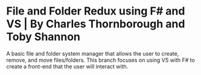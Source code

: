 # File and Folder Redux using F# and VS | By Charles Thornborough and Toby Shannon
A basic file and folder system manager that allows the user to create, remove, and move files/folders.
This branch focuses on using VS with F# to create a front-end that the user will interact with.
